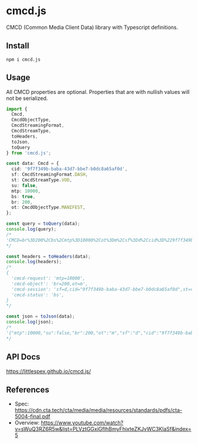 # cmcd.js
CMCD (Common Media Client Data) library with Typescript definitions.

## Install
```shell
npm i cmcd.js
```

## Usage
All CMCD properties are optional. Properties that are with nullish values will not be serialized.

```typescript
import {
  Cmcd,
  CmcdObjectType,
  CmcdStreamingFormat,
  CmcdStreamType,
  toHeaders,
  toJson,
  toQuery
} from 'cmcd.js';

const data: Cmcd = {
  cid: '9f7f349b-baba-43d7-bbe7-b0dc8a65af0d',
  sf: CmcdStreamingFormat.DASH,
  st: CmcdStreamType.VOD,
  su: false,
  mtp: 10000,
  bs: true,
  br: 200,
  ot: CmcdObjectType.MANIFEST,
};

const query = toQuery(data);
console.log(query);
/* 
'CMCD=br%3D200%2Cbs%2Cmtp%3D10000%2Cot%3Dm%2Csf%3Dd%2Ccid%3D%229f7f349b-baba-43d7-bbe7-b0dc8a65af0d%22%2Cst%3Dv'
*/

const headers = toHeaders(data);
console.log(headers);
/*
{
  'cmcd-request': 'mtp=10000',
  'cmcd-object': 'br=200,ot=m',
  'cmcd-session': 'sf=d,cid="9f7f349b-baba-43d7-bbe7-b0dc8a65af0d",st=v',
  'cmcd-status': 'bs',
}
*/

const json = toJson(data);
console.log(json);
/*
'{"mtp":10000,"su":false,"br":200,"ot":"m","sf":"d","cid":"9f7f349b-baba-43d7-bbe7-b0dc8a65af0d","st":"v","bs":true}'
*/
```

## API Docs
https://littlespex.github.io/cmcd.js/

## References
- Spec: https://cdn.cta.tech/cta/media/media/resources/standards/pdfs/cta-5004-final.pdf
- Overview: https://www.youtube.com/watch?v=sWuQ3RZ6R5w&list=PLVztGGxiGfIhBmyFhixteZKJvWC3KlaSf&index=5
